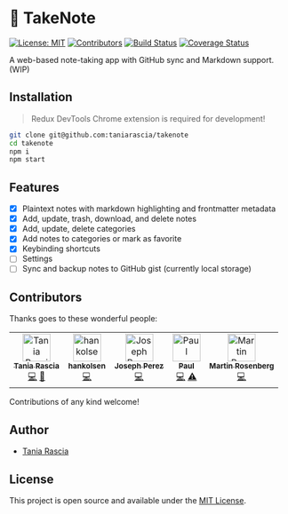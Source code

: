 # 📝 TakeNote

[![License: MIT](https://img.shields.io/badge/License-MIT-blue.svg)](https://opensource.org/licenses/MIT) [![Contributors](https://img.shields.io/badge/all_contributors-4-orange.svg?style=flat-square)](#contributors-) [![Build Status](https://travis-ci.org/taniarascia/takenote.svg?branch=master)](https://travis-ci.org/taniarascia/takenote) [![Coverage Status](https://coveralls.io/repos/github/taniarascia/takenote/badge.svg?branch=master)](https://coveralls.io/github/taniarascia/takenote?branch=master)

A web-based note-taking app with GitHub sync and Markdown support. (WIP)

## Installation

> Redux DevTools Chrome extension is required for development!

```bash
git clone git@github.com:taniarascia/takenote
cd takenote
npm i
npm start
```

## Features

- [x] Plaintext notes with markdown highlighting and frontmatter metadata
- [x] Add, update, trash, download, and delete notes
- [x] Add, update, delete categories
- [x] Add notes to categories or mark as favorite
- [x] Keybinding shortcuts
- [ ] Settings
- [ ] Sync and backup notes to GitHub gist (currently local storage)

## Contributors

Thanks goes to these wonderful people:

<!-- ALL-CONTRIBUTORS-LIST:START - Do not remove or modify this section -->
<!-- prettier-ignore-start -->
<!-- markdownlint-disable -->
<table>
  <tr>
    <td align="center"><a href="https://www.taniarascia.com"><img src="https://avatars3.githubusercontent.com/u/11951801?v=4" width="50px;" alt="Tania Rascia"/><br /><sub><b>Tania Rascia</b></sub></a><br /><a href="https://github.com/taniarascia/takenote/commits?author=taniarascia" title="Code">💻</a> <a href="#ideas-taniarascia" title="Ideas, Planning, & Feedback">🤔</a></td>
    <td align="center"><a href="https://github.com/hankolsen"><img src="https://avatars3.githubusercontent.com/u/1008390?v=4" width="50px;" alt="hankolsen"/><br /><sub><b>hankolsen</b></sub></a><br /><a href="https://github.com/taniarascia/takenote/commits?author=hankolsen" title="Code">💻</a></td>
    <td align="center"><a href="https://github.com/joseph-perez"><img src="https://avatars0.githubusercontent.com/u/7772649?v=4" width="50px;" alt="Joseph Perez"/><br /><sub><b>Joseph Perez</b></sub></a><br /><a href="https://github.com/taniarascia/takenote/commits?author=joseph-perez" title="Code">💻</a></td>
    <td align="center"><a href="https://cutting.scot"><img src="https://avatars0.githubusercontent.com/u/118328?v=4" width="50px;" alt="Paul"/><br /><sub><b>Paul</b></sub></a><br /><a href="https://github.com/taniarascia/takenote/commits?author=dagda1" title="Code">💻</a> <a href="https://github.com/taniarascia/takenote/commits?author=dagda1" title="Tests">⚠️</a></td>
    <td align="center"><a href="https://martinbrosenberg.com/"><img src="https://avatars2.githubusercontent.com/u/2382147?v=4" width="50px;" alt="Martin Rosenberg"/><br /><sub><b>Martin Rosenberg</b></sub></a><br /><a href="https://github.com/taniarascia/takenote/commits?author=MartinRosenberg" title="Code">💻</a></td>
  </tr>
</table>

<!-- markdownlint-enable -->
<!-- prettier-ignore-end -->

<!-- ALL-CONTRIBUTORS-LIST:END -->

Contributions of any kind welcome!

## Author

- [Tania Rascia](https://www.taniarascia.com)

## License

This project is open source and available under the [MIT License](LICENSE).
